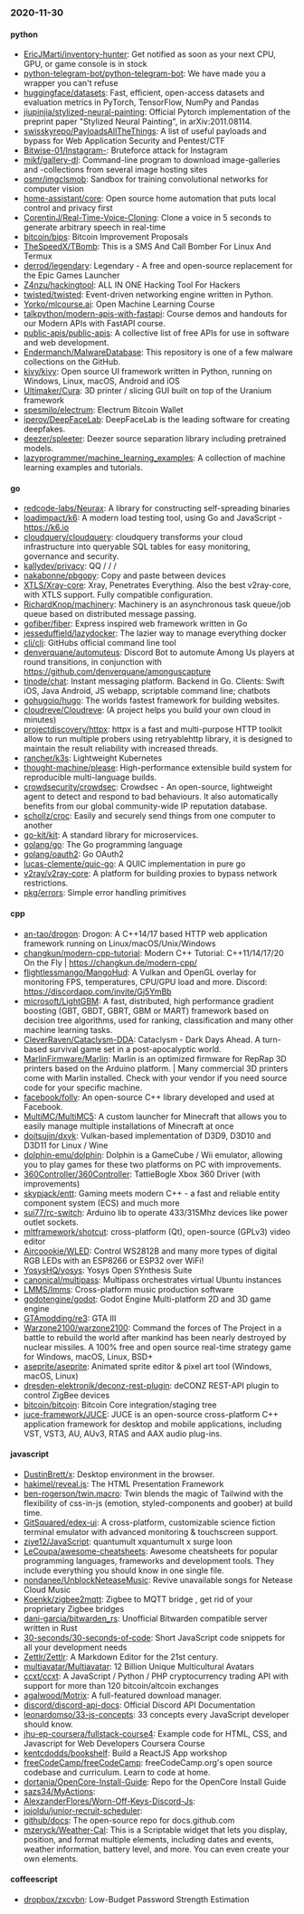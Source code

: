 ### 2020-11-30

#### python
* [EricJMarti/inventory-hunter](https://github.com/EricJMarti/inventory-hunter):  Get notified as soon as your next CPU, GPU, or game console is in stock
* [python-telegram-bot/python-telegram-bot](https://github.com/python-telegram-bot/python-telegram-bot): We have made you a wrapper you can't refuse
* [huggingface/datasets](https://github.com/huggingface/datasets):  Fast, efficient, open-access datasets and evaluation metrics in PyTorch, TensorFlow, NumPy and Pandas
* [jiupinjia/stylized-neural-painting](https://github.com/jiupinjia/stylized-neural-painting): Official Pytorch implementation of the preprint paper "Stylized Neural Painting", in arXiv:2011.08114.
* [swisskyrepo/PayloadsAllTheThings](https://github.com/swisskyrepo/PayloadsAllTheThings): A list of useful payloads and bypass for Web Application Security and Pentest/CTF
* [Bitwise-01/Instagram-](https://github.com/Bitwise-01/Instagram-): Bruteforce attack for Instagram
* [mikf/gallery-dl](https://github.com/mikf/gallery-dl): Command-line program to download image-galleries and -collections from several image hosting sites
* [osmr/imgclsmob](https://github.com/osmr/imgclsmob): Sandbox for training convolutional networks for computer vision
* [home-assistant/core](https://github.com/home-assistant/core):  Open source home automation that puts local control and privacy first
* [CorentinJ/Real-Time-Voice-Cloning](https://github.com/CorentinJ/Real-Time-Voice-Cloning): Clone a voice in 5 seconds to generate arbitrary speech in real-time
* [bitcoin/bips](https://github.com/bitcoin/bips): Bitcoin Improvement Proposals
* [TheSpeedX/TBomb](https://github.com/TheSpeedX/TBomb): This is a SMS And Call Bomber For Linux And Termux
* [derrod/legendary](https://github.com/derrod/legendary): Legendary - A free and open-source replacement for the Epic Games Launcher
* [Z4nzu/hackingtool](https://github.com/Z4nzu/hackingtool): ALL IN ONE Hacking Tool For Hackers
* [twisted/twisted](https://github.com/twisted/twisted): Event-driven networking engine written in Python.
* [Yorko/mlcourse.ai](https://github.com/Yorko/mlcourse.ai): Open Machine Learning Course
* [talkpython/modern-apis-with-fastapi](https://github.com/talkpython/modern-apis-with-fastapi): Course demos and handouts for our Modern APIs with FastAPI course.
* [public-apis/public-apis](https://github.com/public-apis/public-apis): A collective list of free APIs for use in software and web development.
* [Endermanch/MalwareDatabase](https://github.com/Endermanch/MalwareDatabase): This repository is one of a few malware collections on the GitHub.
* [kivy/kivy](https://github.com/kivy/kivy): Open source UI framework written in Python, running on Windows, Linux, macOS, Android and iOS
* [Ultimaker/Cura](https://github.com/Ultimaker/Cura): 3D printer / slicing GUI built on top of the Uranium framework
* [spesmilo/electrum](https://github.com/spesmilo/electrum): Electrum Bitcoin Wallet
* [iperov/DeepFaceLab](https://github.com/iperov/DeepFaceLab): DeepFaceLab is the leading software for creating deepfakes.
* [deezer/spleeter](https://github.com/deezer/spleeter): Deezer source separation library including pretrained models.
* [lazyprogrammer/machine_learning_examples](https://github.com/lazyprogrammer/machine_learning_examples): A collection of machine learning examples and tutorials.

#### go
* [redcode-labs/Neurax](https://github.com/redcode-labs/Neurax): A library for constructing self-spreading binaries
* [loadimpact/k6](https://github.com/loadimpact/k6): A modern load testing tool, using Go and JavaScript - https://k6.io
* [cloudquery/cloudquery](https://github.com/cloudquery/cloudquery): cloudquery transforms your cloud infrastructure into queryable SQL tables for easy monitoring, governance and security.
* [kallydev/privacy](https://github.com/kallydev/privacy):  QQ /  /  / 
* [nakabonne/pbgopy](https://github.com/nakabonne/pbgopy): Copy and paste between devices
* [XTLS/Xray-core](https://github.com/XTLS/Xray-core): Xray, Penetrates Everything. Also the best v2ray-core, with XTLS support. Fully compatible configuration.
* [RichardKnop/machinery](https://github.com/RichardKnop/machinery): Machinery is an asynchronous task queue/job queue based on distributed message passing.
* [gofiber/fiber](https://github.com/gofiber/fiber):  Express inspired web framework written in Go
* [jesseduffield/lazydocker](https://github.com/jesseduffield/lazydocker): The lazier way to manage everything docker
* [cli/cli](https://github.com/cli/cli): GitHubs official command line tool
* [denverquane/automuteus](https://github.com/denverquane/automuteus): Discord Bot to automute Among Us players at round transitions, in conjunction with https://github.com/denverquane/amonguscapture
* [tinode/chat](https://github.com/tinode/chat): Instant messaging platform. Backend in Go. Clients: Swift iOS, Java Android, JS webapp, scriptable command line; chatbots
* [gohugoio/hugo](https://github.com/gohugoio/hugo): The worlds fastest framework for building websites.
* [cloudreve/Cloudreve](https://github.com/cloudreve/Cloudreve):  (A project helps you build your own cloud in minutes)
* [projectdiscovery/httpx](https://github.com/projectdiscovery/httpx): httpx is a fast and multi-purpose HTTP toolkit allow to run multiple probers using retryablehttp library, it is designed to maintain the result reliability with increased threads.
* [rancher/k3s](https://github.com/rancher/k3s): Lightweight Kubernetes
* [thought-machine/please](https://github.com/thought-machine/please): High-performance extensible build system for reproducible multi-language builds.
* [crowdsecurity/crowdsec](https://github.com/crowdsecurity/crowdsec): Crowdsec - An open-source, lightweight agent to detect and respond to bad behaviours. It also automatically benefits from our global community-wide IP reputation database.
* [schollz/croc](https://github.com/schollz/croc): Easily and securely send things from one computer to another  
* [go-kit/kit](https://github.com/go-kit/kit): A standard library for microservices.
* [golang/go](https://github.com/golang/go): The Go programming language
* [golang/oauth2](https://github.com/golang/oauth2): Go OAuth2
* [lucas-clemente/quic-go](https://github.com/lucas-clemente/quic-go): A QUIC implementation in pure go
* [v2ray/v2ray-core](https://github.com/v2ray/v2ray-core): A platform for building proxies to bypass network restrictions.
* [pkg/errors](https://github.com/pkg/errors): Simple error handling primitives

#### cpp
* [an-tao/drogon](https://github.com/an-tao/drogon): Drogon: A C++14/17 based HTTP web application framework running on Linux/macOS/Unix/Windows
* [changkun/modern-cpp-tutorial](https://github.com/changkun/modern-cpp-tutorial):  Modern C++ Tutorial: C++11/14/17/20 On the Fly | https://changkun.de/modern-cpp/
* [flightlessmango/MangoHud](https://github.com/flightlessmango/MangoHud): A Vulkan and OpenGL overlay for monitoring FPS, temperatures, CPU/GPU load and more. Discord: https://discordapp.com/invite/Gj5YmBb
* [microsoft/LightGBM](https://github.com/microsoft/LightGBM): A fast, distributed, high performance gradient boosting (GBT, GBDT, GBRT, GBM or MART) framework based on decision tree algorithms, used for ranking, classification and many other machine learning tasks.
* [CleverRaven/Cataclysm-DDA](https://github.com/CleverRaven/Cataclysm-DDA): Cataclysm - Dark Days Ahead. A turn-based survival game set in a post-apocalyptic world.
* [MarlinFirmware/Marlin](https://github.com/MarlinFirmware/Marlin): Marlin is an optimized firmware for RepRap 3D printers based on the Arduino platform. | Many commercial 3D printers come with Marlin installed. Check with your vendor if you need source code for your specific machine.
* [facebook/folly](https://github.com/facebook/folly): An open-source C++ library developed and used at Facebook.
* [MultiMC/MultiMC5](https://github.com/MultiMC/MultiMC5): A custom launcher for Minecraft that allows you to easily manage multiple installations of Minecraft at once
* [doitsujin/dxvk](https://github.com/doitsujin/dxvk): Vulkan-based implementation of D3D9, D3D10 and D3D11 for Linux / Wine
* [dolphin-emu/dolphin](https://github.com/dolphin-emu/dolphin): Dolphin is a GameCube / Wii emulator, allowing you to play games for these two platforms on PC with improvements.
* [360Controller/360Controller](https://github.com/360Controller/360Controller): TattieBogle Xbox 360 Driver (with improvements)
* [skypjack/entt](https://github.com/skypjack/entt): Gaming meets modern C++ - a fast and reliable entity component system (ECS) and much more
* [sui77/rc-switch](https://github.com/sui77/rc-switch): Arduino lib to operate 433/315Mhz devices like power outlet sockets.
* [mltframework/shotcut](https://github.com/mltframework/shotcut): cross-platform (Qt), open-source (GPLv3) video editor
* [Aircoookie/WLED](https://github.com/Aircoookie/WLED): Control WS2812B and many more types of digital RGB LEDs with an ESP8266 or ESP32 over WiFi!
* [YosysHQ/yosys](https://github.com/YosysHQ/yosys): Yosys Open SYnthesis Suite
* [canonical/multipass](https://github.com/canonical/multipass): Multipass orchestrates virtual Ubuntu instances
* [LMMS/lmms](https://github.com/LMMS/lmms): Cross-platform music production software
* [godotengine/godot](https://github.com/godotengine/godot): Godot Engine  Multi-platform 2D and 3D game engine
* [GTAmodding/re3](https://github.com/GTAmodding/re3): GTA III
* [Warzone2100/warzone2100](https://github.com/Warzone2100/warzone2100): Command the forces of The Project in a battle to rebuild the world after mankind has been nearly destroyed by nuclear missiles. A 100% free and open source real-time strategy game for Windows, macOS, Linux, BSD+
* [aseprite/aseprite](https://github.com/aseprite/aseprite): Animated sprite editor & pixel art tool (Windows, macOS, Linux)
* [dresden-elektronik/deconz-rest-plugin](https://github.com/dresden-elektronik/deconz-rest-plugin): deCONZ REST-API plugin to control ZigBee devices
* [bitcoin/bitcoin](https://github.com/bitcoin/bitcoin): Bitcoin Core integration/staging tree
* [juce-framework/JUCE](https://github.com/juce-framework/JUCE): JUCE is an open-source cross-platform C++ application framework for desktop and mobile applications, including VST, VST3, AU, AUv3, RTAS and AAX audio plug-ins.

#### javascript
* [DustinBrett/x](https://github.com/DustinBrett/x): Desktop environment in the browser.
* [hakimel/reveal.js](https://github.com/hakimel/reveal.js): The HTML Presentation Framework
* [ben-rogerson/twin.macro](https://github.com/ben-rogerson/twin.macro):  Twin blends the magic of Tailwind with the flexibility of css-in-js (emotion, styled-components and goober) at build time.
* [GitSquared/edex-ui](https://github.com/GitSquared/edex-ui): A cross-platform, customizable science fiction terminal emulator with advanced monitoring & touchscreen support.
* [ziye12/JavaScript](https://github.com/ziye12/JavaScript): quantumult xquantumult x surge loon
* [LeCoupa/awesome-cheatsheets](https://github.com/LeCoupa/awesome-cheatsheets):  Awesome cheatsheets for popular programming languages, frameworks and development tools. They include everything you should know in one single file.
* [nondanee/UnblockNeteaseMusic](https://github.com/nondanee/UnblockNeteaseMusic): Revive unavailable songs for Netease Cloud Music
* [Koenkk/zigbee2mqtt](https://github.com/Koenkk/zigbee2mqtt): Zigbee  to MQTT bridge , get rid of your proprietary Zigbee bridges 
* [dani-garcia/bitwarden_rs](https://github.com/dani-garcia/bitwarden_rs): Unofficial Bitwarden compatible server written in Rust
* [30-seconds/30-seconds-of-code](https://github.com/30-seconds/30-seconds-of-code): Short JavaScript code snippets for all your development needs
* [Zettlr/Zettlr](https://github.com/Zettlr/Zettlr): A Markdown Editor for the 21st century.
* [multiavatar/Multiavatar](https://github.com/multiavatar/Multiavatar): 12 Billion Unique Multicultural Avatars
* [ccxt/ccxt](https://github.com/ccxt/ccxt): A JavaScript / Python / PHP cryptocurrency trading API with support for more than 120 bitcoin/altcoin exchanges
* [agalwood/Motrix](https://github.com/agalwood/Motrix): A full-featured download manager.
* [discord/discord-api-docs](https://github.com/discord/discord-api-docs): Official Discord API Documentation
* [leonardomso/33-js-concepts](https://github.com/leonardomso/33-js-concepts):  33 concepts every JavaScript developer should know.
* [jhu-ep-coursera/fullstack-course4](https://github.com/jhu-ep-coursera/fullstack-course4): Example code for HTML, CSS, and Javascript for Web Developers Coursera Course
* [kentcdodds/bookshelf](https://github.com/kentcdodds/bookshelf): Build a ReactJS App workshop
* [freeCodeCamp/freeCodeCamp](https://github.com/freeCodeCamp/freeCodeCamp): freeCodeCamp.org's open source codebase and curriculum. Learn to code at home.
* [dortania/OpenCore-Install-Guide](https://github.com/dortania/OpenCore-Install-Guide): Repo for the OpenCore Install Guide
* [sazs34/MyActions](https://github.com/sazs34/MyActions): 
* [AlexzanderFlores/Worn-Off-Keys-Discord-Js](https://github.com/AlexzanderFlores/Worn-Off-Keys-Discord-Js): 
* [jojoldu/junior-recruit-scheduler](https://github.com/jojoldu/junior-recruit-scheduler):    
* [github/docs](https://github.com/github/docs): The open-source repo for docs.github.com
* [mzeryck/Weather-Cal](https://github.com/mzeryck/Weather-Cal): This is a Scriptable widget that lets you display, position, and format multiple elements, including dates and events, weather information, battery level, and more. You can even create your own elements.

#### coffeescript
* [dropbox/zxcvbn](https://github.com/dropbox/zxcvbn): Low-Budget Password Strength Estimation
